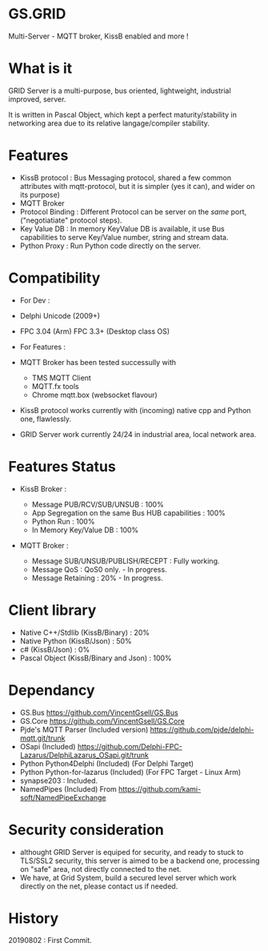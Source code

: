 # GS.GRID
 Multi-Server  - MQTT broker, KissB enabled and more !

# What is it

GRID Server is a multi-purpose, bus oriented, lightweight, industrial improved, server. 

It is written in Pascal Object, which kept a perfect maturity/stability in networking area due to its relative langage/compiler stability.

# Features

- KissB protocol : Bus Messaging protocol, shared a few common attributes with mqtt-protocol, but it is simpler (yes it can), and wider on its purpose)
- MQTT Broker
- Protocol Binding : Different Protocol can be server on the *same* port, ("negotiatiate" protocol steps).
- Key Value DB : In memory KeyValue DB is available, it use Bus capabilities to serve Key/Value number, string and stream data.
- Python Proxy : Run Python code directly on the server.

# Compatibility 

- For Dev : 
 - Delphi Unicode (2009+)
 - FPC 3.04 (Arm) FPC 3.3+ (Desktop class OS) 

- For Features : 
- MQTT Broker has been tested successully with
  - TMS MQTT Client
  - MQTT.fx tools
  - Chrome mqtt.box (websocket flavour)
 - KissB protocol works currently with (incoming) native cpp and Python one, flawlessly.
 - GRID Server work currently 24/24 in industrial area, local network area.
 
 # Features Status
 
 - KissB Broker : 
   - Message PUB/RCV/SUB/UNSUB : 100%
   - App Segregation on the same Bus HUB capabilities : 100%
   - Python Run : 100%
   - In Memory Key/Value DB : 100%
   
  - MQTT Broker : 
    - Message SUB/UNSUB/PUBLISH/RECEPT : Fully working.
    - Message QoS : QoS0 only. - In progress.
    - Message Retaining : 20% - In progress.
 
# Client library

- Native C++/Stdlib (KissB/Binary) : 20%
- Native Python (KissB/Json) : 50%
- c# (KissB/Json) : 0%
- Pascal Object (KissB/Binary and Json) : 100%

# Dependancy

- GS.Bus https://github.com/VincentGsell/GS.Bus
- GS.Core https://github.com/VincentGsell/GS.Core
- Pjde's MQTT Parser (Included version) https://github.com/pjde/delphi-mqtt.git/trunk
- OSapi (Included) https://github.com/Delphi-FPC-Lazarus/DelphiLazarus_OSapi.git/trunk
- Python Python4Delphi (Included) (For Delphi Target)
- Python Python-for-lazarus (Included) (For FPC Target - Linux Arm)
- synapse203 : Included.
- NamedPipes (Included) From https://github.com/kami-soft/NamedPipeExchange

# Security consideration
 
 - althought GRID Server is equiped for security, and ready to stuck to TLS/SSL2 security, this server is aimed to be a backend one, processing on "safe" area, not directly connected to the net. 
 - We have, at Grid System, build a secured level server which work directly on the net, please contact us if needed. 
 
# History

20190802 : First Commit.

